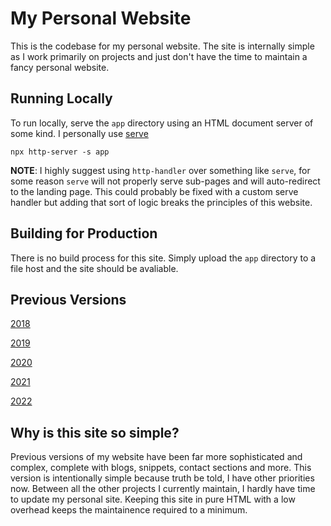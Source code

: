 # My Personal Website

This is the codebase for my personal website. The site is internally simple as I work primarily on projects and just don't have the time to maintain a fancy personal website.

## Running Locally

To run locally, serve the `app` directory using an HTML document server of some kind. I personally use [serve](https://www.npmjs.com/package/serve)

```shell
npx http-server -s app
```

**NOTE**: I highly suggest using `http-handler` over something like `serve`, for some reason `serve` will not properly serve sub-pages and will auto-redirect to the landing page. This could probably be fixed with a custom serve handler but adding that sort of logic breaks the principles of this website.

## Building for Production

There is no build process for this site. Simply upload the `app` directory to a file host and the site should be avaliable.


## Previous Versions

[2018](https://github.com/sgolovine/www-2018)

[2019](https://github.com/sgolovine/www-2019)

[2020](https://github.com/sgolovine/www-2020)

[2021](https://github.com/sgolovine/www-2021)

[2022](https://github.com/sgolovine/www-2022)

## Why is this site so simple?

Previous versions of my website have been far more sophisticated and complex, complete with blogs, snippets, contact sections and more. This version is intentionally simple because truth be told, I have other priorities now. Between all the other projects I currently maintain, I hardly have time to update my personal site. Keeping this site in pure HTML with a low overhead keeps the maintainence required to a minimum.
